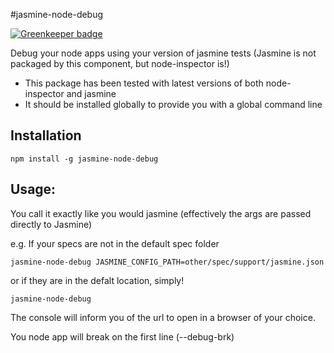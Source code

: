 #jasmine-node-debug

[![Greenkeeper badge](https://badges.greenkeeper.io/Rocketmakers/jasmine-node-debug.svg)](https://greenkeeper.io/)

Debug your node apps using your version of jasmine tests
(Jasmine is not packaged by this component, but node-inspector is!)

- This package has been tested with latest versions of both node-inspector and jasmine
- It should be installed globally to provide you with a global command line

## Installation

```terminal
npm install -g jasmine-node-debug
```

## Usage:

You call it exactly like you would jasmine (effectively the args are passed directly to Jasmine)

e.g. If your specs are not in the default spec folder

```terminal
jasmine-node-debug JASMINE_CONFIG_PATH=other/spec/support/jasmine.json
```

or if they are in the defalt location, simply!

```terminal
jasmine-node-debug
```
The console will inform you of the url to open in a browser of your choice.

You node app will break on the first line (--debug-brk)

